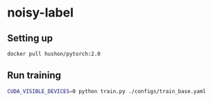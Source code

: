 # noisy-label

## Setting up

```bash
docker pull hushon/pytorch:2.0
```

## Run training

```bash
CUDA_VISIBLE_DEVICES=0 python train.py ./configs/train_base.yaml
```